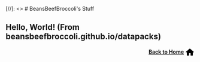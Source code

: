[//]: <> # BeansBeefBroccoli's Stuff

## Hello, World! (From beansbeefbroccoli.github.io/datapacks)

<p align="right"><a href="/"><b>Back to Home</b></a> <img src="/images/home.png" alt="Home" width="24" height="24" style="vertical-align:middle"></p>
